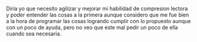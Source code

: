 Diría yo que necesito agilizar y mejorar mi habilidad de compresion lectora y poder entender las cosas a la primera aunque considero que me fue bien a la hora de programar las cosas logrando cumplir con lo propuesto aunque con un poco de ayuda, pero no veo que este mal pedir un poco de ella cuando sea necesaria.
